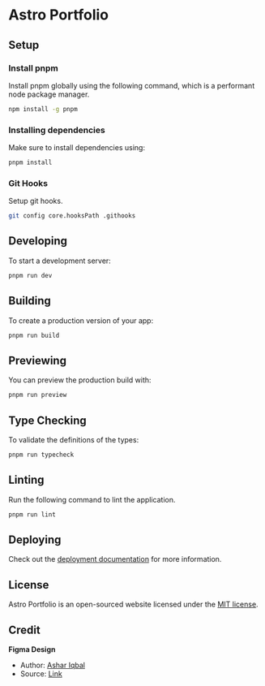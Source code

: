 # Astro Portfolio

## Setup

### Install pnpm

Install pnpm globally using the following command, which is a performant node package manager.

```sh
npm install -g pnpm
```

### Installing dependencies

Make sure to install dependencies using:

```sh
pnpm install
```

### Git Hooks

Setup git hooks.

```bash
git config core.hooksPath .githooks
```

## Developing

To start a development server:

```bash
pnpm run dev
```

## Building

To create a production version of your app:

```bash
pnpm run build
```

## Previewing

You can preview the production build with:

```sh
pnpm run preview
```

## Type Checking

To validate the definitions of the types:

```bash
pnpm run typecheck
```

## Linting

Run the following command to lint the application.

```bash
pnpm run lint
```

## Deploying

Check out the [deployment documentation](https://docs.astro.build/en/guides/deploy) for more information.

## License

Astro Portfolio is an open-sourced website licensed under the [MIT license](https://opensource.org/licenses/MIT).

## Credit

**Figma Design**

- Author: [Ashar Iqbal](https://www.figma.com/@thisissherry)
- Source: [Link](https://www.figma.com/community/file/1265671910152194906/DevFolio---Landing-Page)
